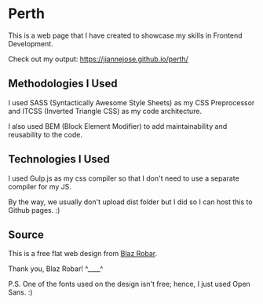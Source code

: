 # Perth

This is a web page that I have created to showcase my skills in Frontend Development. 

Check out my output:
https://jiannejose.github.io/perth/

## Methodologies I Used

I used SASS (Syntactically Awesome Style Sheets) as my CSS Preprocessor and ITCSS (Inverted Triangle CSS) as my code architecture.

I also used BEM (Block Element Modifier) to add maintainability and reusability to the code.

## Technologies I Used

I used Gulp.js as my css compiler so that I don't need to use a separate compiler for my JS.

By the way, we usually don't upload dist folder but I did so I can host this to Github pages. :)

## Source

This is a free flat web design from [Blaz Robar](http://blazrobar.com/free-psd-website-templates/freebie-psd-perth-free-flat-web-design/). 

Thank you, Blaz Robar! ^____^

P.S. One of the fonts used on the design isn't free; hence, I just used Open Sans. :)
